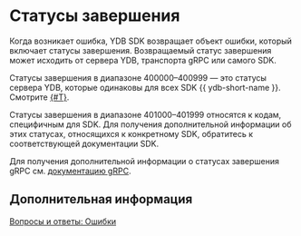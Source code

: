 # Статусы завершения

Когда возникает ошибка, YDB SDK возвращает объект ошибки, который включает статусы завершения. Возвращаемый статус завершения может исходить от сервера YDB, транспорта gRPC или самого SDK.

Статусы завершения в диапазоне 400000–400999 — это статусы сервера YDB, которые одинаковы для всех SDK {{ ydb-short-name }}. Смотрите [{#T}](./ydb-status-codes.md).

Статусы завершения в диапазоне 401000–401999 относятся к кодам, специфичным для SDK. Для получения дополнительной информации об этих статусах, относящихся к конкретному SDK, обратитесь к соответствующей документации SDK.

Для получения дополнительной информации о статусах завершения gRPC см.  [документацию gRPC](https://grpc.io/docs/guides/status-codes/).

## Дополнительная информация

[Вопросы и ответы: Ошибки](../../faq/errors.md)
